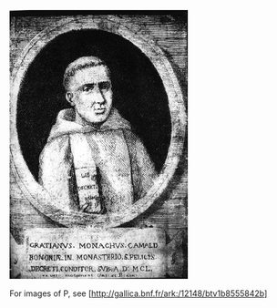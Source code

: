 ![Gratian](images/Gratian.jpg)

For images of P, see [http://gallica.bnf.fr/ark:/12148/btv1b8555842b]


